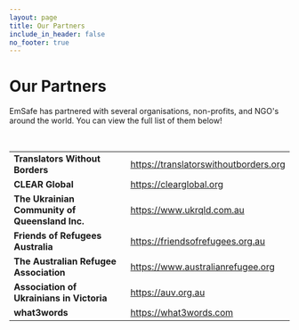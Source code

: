 ```yaml
---
layout: page
title: Our Partners
include_in_header: false
no_footer: true
---
```


# Our Partners
EmSafe has partnered with several organisations, non-profits, and NGO's around the world. You can view the full list of them below!

<br>

<table>
    <tr>
        <td><b>Translators Without Borders</b></td>
        <td><a href="https://translatorswithoutborders.org/" target="_blank">https://translatorswithoutborders.org</a></td>
    </tr>
    <tr>
        <td><b>CLEAR Global</b></td>
        <td><a href ="https://clearglobal.org/" target="_blank">https://clearglobal.org</a></td>
    </tr>
    <tr>
        <td><b>The Ukrainian Community of Queensland Inc.</b></td>
        <td><a href="https://www.ukrqld.com.au/" target="_blank">https://www.ukrqld.com.au</a></td>
    </tr>
    <tr>
        <td><b>Friends of Refugees Australia</b></td>
        <td><a href="https://friendsofrefugees.org.au/" target="_blank">https://friendsofrefugees.org.au</a></td>
    </tr>
    <tr>
        <td><b>The Australian Refugee Association</b></td>
        <td><a href="https://www.australianrefugee.org/" target="_blank">https://www.australianrefugee.org</a></td>
    </tr>  
    <tr>
        <td><b>Association of Ukrainians in Victoria</b></td>
        <td><a href="https://auv.org.au/" target="_blank">https://auv.org.au</a></td>
    </tr>  
    <tr>
        <td><b>what3words</b></td>
        <td><a href="https://what3words.com/" target="_blank">https://what3words.com</a></td>
    </tr>    
</table>


<br>
<br>
<br>
<br>
<br>
<br>
<br>
<br>
<br>
<br>
<br>
<br>
<br>
<br>
<br>
<br>
<br>
<br>